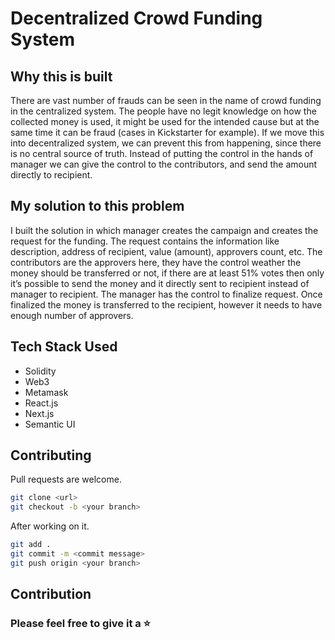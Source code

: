 # Decentralized Crowd Funding System

## Why this is built
There are vast number of frauds can be seen in the name of crowd funding in the centralized system. The people have no legit knowledge on how the collected money is used, it might be used for the intended cause but at the same time it can be fraud (cases in Kickstarter for example).
If we move this into decentralized system, we can prevent this from happening, since there is no central source of truth. Instead of putting the control in the hands of manager we can give the control to the contributors, and send the amount directly to recipient.

## My solution to this problem
I built the solution in which manager creates the campaign and creates the request for the funding.
The request contains the information like description, address of recipient, value (amount), approvers count, etc.
The contributors are the approvers here, they have the control weather the money should be transferred or not, if there are at least 51% votes then only it’s possible to send the money and it directly sent to recipient instead of manager to recipient.
The manager has the control to finalize request. Once finalized the money is transferred to the recipient, however it needs to have enough number of approvers.

## Tech Stack Used
- Solidity
- Web3
- Metamask
- React.js
- Next.js
- Semantic UI

## Contributing

Pull requests are welcome.

```bash
git clone <url>
git checkout -b <your branch>
```
After working on it.
```bash
git add .
git commit -m <commit message>
git push origin <your branch>
```

## Contribution


### Please feel free to give it a ⭐